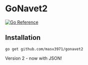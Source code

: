 # GoNavet2
[![Go Reference](https://pkg.go.dev/badge/github.com/masv3971/gonavet2.svg)](https://pkg.go.dev/github.com/masv3971/gonavet2)

## Installation 
```
go get github.com/masv3971/gonavet2
 ```
Version 2 - now with JSON!